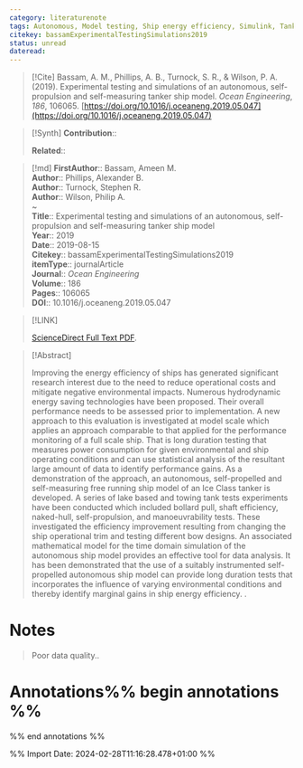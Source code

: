 ```yaml
---
category: literaturenote
tags: Autonomous, Model testing, Ship energy efficiency, Simulink, Tanker ship
citekey: bassamExperimentalTestingSimulations2019
status: unread
dateread:
---
```


> [!Cite]
> Bassam, A. M., Phillips, A. B., Turnock, S. R., & Wilson, P. A. (2019). Experimental testing and simulations of an autonomous, self-propulsion and self-measuring tanker ship model. _Ocean Engineering_, _186_, 106065. [https://doi.org/10.1016/j.oceaneng.2019.05.047](https://doi.org/10.1016/j.oceaneng.2019.05.047)

>[!Synth]
>**Contribution**:: 
>
>**Related**:: 
>

>[!md]
> **FirstAuthor**:: Bassam, Ameen M.  
> **Author**:: Phillips, Alexander B.  
> **Author**:: Turnock, Stephen R.  
> **Author**:: Wilson, Philip A.  
~    
> **Title**:: Experimental testing and simulations of an autonomous, self-propulsion and self-measuring tanker ship model  
> **Year**:: 2019  
> **Date**:: 2019-08-15  
> **Citekey**:: bassamExperimentalTestingSimulations2019  
> **itemType**:: journalArticle  
> **Journal**:: *Ocean Engineering*  
> **Volume**:: 186   
> **Pages**:: 106065  
> **DOI**:: 10.1016/j.oceaneng.2019.05.047    

> [!LINK] 
>
>  [ScienceDirect Full Text PDF](file://C:/Zotero/storage/XENDPHDB/Bassam%20et%20al.%20-%202019%20-%20Experimental%20testing%20and%20simulations%20of%20an%20autonom.pdf).

> [!Abstract]
>
> Improving the energy efficiency of ships has generated significant research interest due to the need to reduce operational costs and mitigate negative environmental impacts. Numerous hydrodynamic energy saving technologies have been proposed. Their overall performance needs to be assessed prior to implementation. A new approach to this evaluation is investigated at model scale which applies an approach comparable to that applied for the performance monitoring of a full scale ship. That is long duration testing that measures power consumption for given environmental and ship operating conditions and can use statistical analysis of the resultant large amount of data to identify performance gains. As a demonstration of the approach, an autonomous, self-propelled and self-measuring free running ship model of an Ice Class tanker is developed. A series of lake based and towing tank tests experiments have been conducted which included bollard pull, shaft efficiency, naked-hull, self-propulsion, and manoeuvrability tests. These investigated the efficiency improvement resulting from changing the ship operational trim and testing different bow designs. An associated mathematical model for the time domain simulation of the autonomous ship model provides an effective tool for data analysis. It has been demonstrated that the use of a suitably instrumented self-propelled autonomous ship model can provide long duration tests that incorporates the influence of varying environmental conditions and thereby identify marginal gains in ship energy efficiency.
>.
> 
# Notes
>
>Poor data quality..


# Annotations%% begin annotations %%


%% end annotations %%

%% Import Date: 2024-02-28T11:16:28.478+01:00 %%
